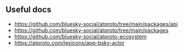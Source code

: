 ## Useful docs

- https://github.com/bluesky-social/atproto/tree/main/packages/api
- https://github.com/bluesky-social/atproto/tree/main/packages
- https://github.com/bluesky-social/atproto-ecosystem
- https://atproto.com/lexicons/app-bsky-actor